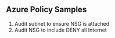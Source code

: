 ## Azure Policy Samples

1. Audit subnet to ensure NSG is attached
2. Audit NSG to include DENY all Internet 
